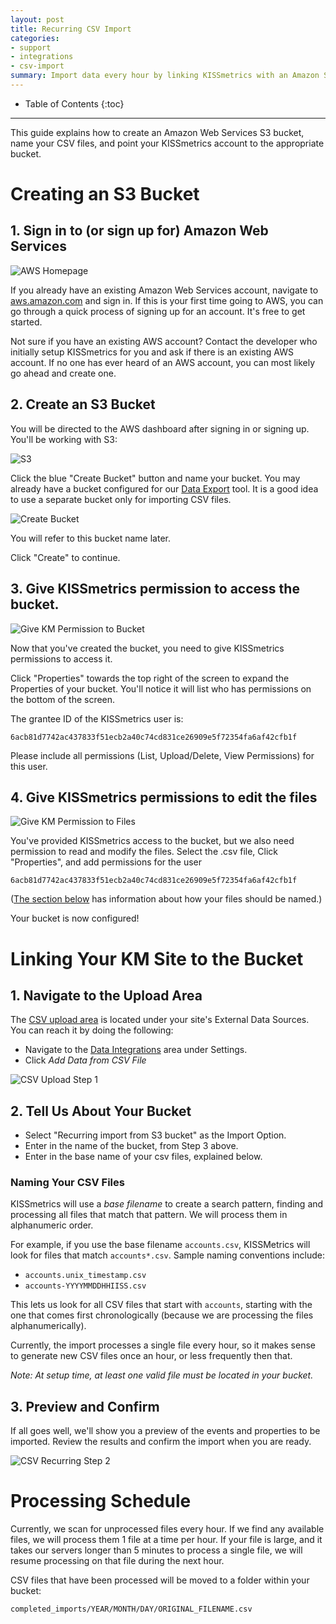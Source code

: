 ```yaml
---
layout: post
title: Recurring CSV Import
categories:
- support
- integrations
- csv-import
summary: Import data every hour by linking KISSmetrics with an Amazon S3 bucket containing multiple `.csv` files.
---
```

* Table of Contents
{:toc}
* * *

This guide explains how to create an Amazon Web Services S3 bucket, name your CSV files, and point your KISSmetrics account to the appropriate bucket.

# Creating an S3 Bucket

## 1. Sign in to (or sign up for) Amazon Web Services
![AWS Homepage][1]

If you already have an existing Amazon Web Services account, navigate to [aws.amazon.com][aws] and sign in. If this is your first time going to AWS, you can go through a quick process of signing up for an account. It's free to get started.

Not sure if you have an existing AWS account? Contact the developer who initially setup KISSmetrics for you and ask if there is an existing AWS account. If no one has ever heard of an AWS account, you can most likely go ahead and create one.

## 2. Create an S3 Bucket

You will be directed to the AWS dashboard after signing in or signing up. You'll be working with S3:

![S3][2]

Click the blue "Create Bucket" button and name your bucket. You may already have a bucket configured for our [Data Export][data] tool. It is a good idea to use a separate bucket only for importing CSV files.

![Create Bucket][3]

You will refer to this bucket name later.

Click "Create" to continue.

## 3. Give KISSmetrics permission to access the bucket.
![Give KM Permission to Bucket][4]

Now that you've created the bucket, you need to give KISSmetrics permissions to access it.

Click "Properties" towards the top right of the screen to expand the Properties of your bucket. You'll notice it will list who has permissions on the bottom of the screen.

The grantee ID of the KISSmetrics user is:

`6acb81d7742ac437833f51ecb2a40c74cd831ce26909e5f72354fa6af42cfb1f`

Please include all permissions (List, Upload/Delete, View Permissions) for this user.

## 4. Give KISSmetrics permissions to edit the files
![Give KM Permission to Files][5]

You've provided KISSmetrics access to the bucket, but we also need permission to read and modify the files. Select the .csv file, Click "Properties", and add permissions for the user

`6acb81d7742ac437833f51ecb2a40c74cd831ce26909e5f72354fa6af42cfb1f`

([The section below](/integrations/csv-import/recurring-import#naming_your_csv_files) has information about how your files should be named.)

Your bucket is now configured!

# Linking Your KM Site to the Bucket

## 1. Navigate to the Upload Area

The [CSV upload area][csv-new] is located under your site's External Data Sources. You can reach it by doing the following:

* Navigate to the [Data Integrations][external-data] area under Settings.
* Click *Add Data from CSV File*

![CSV Upload Step 1][screenshot-1]

## 2. Tell Us About Your Bucket

* Select "Recurring import from S3 bucket" as the Import Option.
* Enter in the name of the bucket, from Step 3 above.
* Enter in the base name of your csv files, explained below.

### Naming Your CSV Files

KISSmetrics will use a *base filename* to create a search pattern, finding and processing all files that match that pattern. We will process them in alphanumeric order.

For example, if you use the base filename `accounts.csv`, KISSMetrics will look for files that match `accounts*.csv`. Sample naming conventions include:

* `accounts.unix_timestamp.csv`
* `accounts-YYYYMMDDHHIISS.csv`

This lets us look for all CSV files that start with `accounts`, starting with the one that comes first chronologically (because we are processing the files alphanumerically).

Currently, the import processes a single file every hour, so it makes sense to generate new CSV files once an hour, or less frequently then that.

*Note: At setup time, at least one valid file must be located in your bucket.*

## 3. Preview and Confirm

If all goes well, we'll show you a preview of the events and properties to be imported. Review the results and confirm the import when you are ready.

![CSV Recurring Step 2][screenshot-2]

# Processing Schedule

Currently, we scan for unprocessed files every hour. If we find any available files, we will process them 1 file at a time per hour. If your file is large, and it takes our servers longer than 5 minutes to process a single file, we will resume processing on that file during the next hour.

CSV files that have been processed will be moved to a folder within your bucket:

`completed_imports/YEAR/MONTH/DAY/ORIGINAL_FILENAME.csv`

[screenshot-1]: https://s3.amazonaws.com/kissmetrics-support-files/assets/integrations/csv-import/csv-up-1.png
[screenshot-2]: https://s3.amazonaws.com/kissmetrics-support-files/assets/integrations/csv-import/csv-up-2.png
[1]: https://s3.amazonaws.com/kissmetrics-support-files/assets/integrations/csv-import/01-recurring-bucket.png
[2]: https://s3.amazonaws.com/kissmetrics-support-files/assets/integrations/csv-import/02-recurring-bucket.png
[3]: https://s3.amazonaws.com/kissmetrics-support-files/assets/integrations/csv-import/03-recurring-bucket.png
[4]: https://s3.amazonaws.com/kissmetrics-support-files/assets/integrations/csv-import/04-recurring-bucket.png
[5]: https://s3.amazonaws.com/kissmetrics-support-files/assets/integrations/csv-import/05-recurring-bucket.png

[aws]: https://aws.amazon.com
[settings]: https://app.kissmetrics.com/settings
[external-data]: https://www.kissmetric.com/external_data
[csv-new]: https://app.kissmetrics.com/external_data/csv.new

[data]: /apis/data
